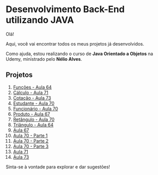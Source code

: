 # Desenvolvimento Back-End utilizando JAVA

Olá!

Aqui, você vai encontrar todos os meus projetos já desenvolvidos.

Como ajuda, estou realizando o curso de **Java Orientado a Objetos** na Udemy, ministrado pelo **Nélio Alves**.

## Projetos

1. [Funções - Aula 64](https://github.com/siiqueiira/Java/blob/main/Secao8/Aula_64.java)
2. [Cálculo - Aula 71](https://github.com/siiqueiira/Java/blob/main/Secao8/Calculo_aula_71.java)
3. [Cotação - Aula 73](https://github.com/siiqueiira/Java/blob/main/Secao8/Cotacao_aula73.java)
4. [Estudante - Aula 70](https://github.com/siiqueiira/Java/blob/main/Secao8/Estudante_aula70.java)
5. [Funcionário - Aula 70](https://github.com/siiqueiira/Java/blob/main/Secao8/Funcionario_aula70.java)
6. [Produto - Aula 67](https://github.com/siiqueiira/Java/blob/main/Secao8/Produto_aula67.java)
7. [Retângulo - Aula 70](https://github.com/siiqueiira/Java/blob/main/Secao8/Retangulo_aula70.java)
8. [Triângulo - Aula 64](https://github.com/siiqueiira/Java/blob/main/Secao8/Triangle_aula64.java)
9. [Aula 67](https://github.com/siiqueiira/Java/blob/main/Secao8/aula67.java)
10. [Aula 70 - Parte 1](https://github.com/siiqueiira/Java/blob/main/Secao8/aula70_1.java)
11. [Aula 70 - Parte 2](https://github.com/siiqueiira/Java/blob/main/Secao8/aula70_2.java)
12. [Aula 70 - Parte 3](https://github.com/siiqueiira/Java/blob/main/Secao8/aula70_3.java)
13. [Aula 71](https://github.com/siiqueiira/Java/blob/main/Secao8/aula_71.java)
14. [Aula 73](https://github.com/siiqueiira/Java/blob/main/Secao8/aula_73.java)

Sinta-se à vontade para explorar e dar sugestões!

